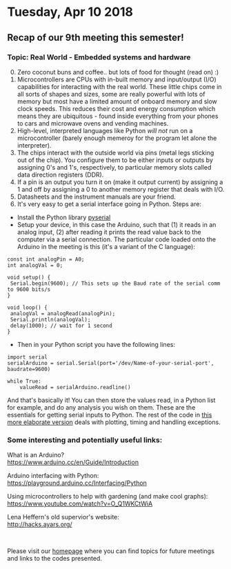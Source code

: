 # Tuesday, Apr 10 2018

## Recap of our 9th meeting this semester! 
### Topic: Real World - Embedded systems and hardware

0. Zero coconut buns and coffee.. but lots of food for thought (read on) :)
1. Microcontrollers are CPUs with in-built memory and input/output (I/O) capabilities for interacting with the real world.
These little chips come in all sorts of shapes and sizes, some are really powerful with lots of memory but most have a limited amount of onboard memory and slow clock speeds. This reduces their cost and energy consumption which means they are ubiquitous - found inside everything from your phones to cars and microwave ovens and vending machines.
2. High-level, interpreted languages like Python *will not* run on a microcontroller (barely enough memeroy for the program let alone the interpreter).
3. The chips interact with the outside world via pins (metal legs sticking out of the chip). You configure them to be either inputs or outputs by assigning 0's and 1's, respectively, to particular memory slots called data direction registers (DDR). 
4. If a pin is an output you turn it on (make it output current) by assigning a 1 and off by assigning a 0 to another memory register that deals with I/O.
5. Datasheets and the instrument manuals are your friend.
6. It's very easy to get a serial interface going in Python. Steps are:


- Install the Python library [pyserial](https://github.com/pyserial/pyserial)
- Setup your device, in this case the Arduino, such that (1) it reads in an analog input, (2) after reading it prints the read value back to the computer via a serial connection. 
The particular code loaded onto the Arduino in the meeting is this (it's a variant of the C language):


 ```
const int analogPin = A0;
int analogVal = 0;

void setup() {
  Serial.begin(9600); // This sets up the Baud rate of the serial comm to 9600 bits/s
}

void loop() {
  analogVal = analogRead(analogPin);
  Serial.println(analogVal);
  delay(1000); // wait for 1 second
}
```

- Then in your Python script you have the following lines:


```
import serial
serialArduino = serial.Serial(port='/dev/Name-of-your-serial-port', baudrate=9600)

while True:
    valueRead = serialArduino.readline()

```

And that's basically it! You can then store the values read, in a Python list for example, and do any analysis you wish on them. These are the essentials for getting serial inputs to Python. The rest of the code in [this more elaborate version](https://github.com/prickly-pythons/prickly-pythons/blob/master/code_from_meetings/real_world/realtime_serial_plotting.py) deals with plotting, timing and handling exceptions.

### Some interesting and potentially useful links:

What is an Arduino?
<br>
https://www.arduino.cc/en/Guide/Introduction

Arduino interfacing with Python:
<br>
https://playground.arduino.cc/Interfacing/Python

Using microcontrollers to help with gardening (and make cool graphs):
<br>
https://www.youtube.com/watch?v=O_Q1WKCtWiA

Lena Heffern's old supervior's website: 
<br>
http://hacks.ayars.org/


<br>

Please visit our [homepage](http://prickly-pythons.github.io) where you can find topics for future meetings and links to the codes presented.
